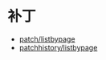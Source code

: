# 补丁

   * [patch/listbypage](bu_ding/patchlistbypage.md)
   * [patchhistory/listbypage](bu_ding/patchhistorylistbypage.md)